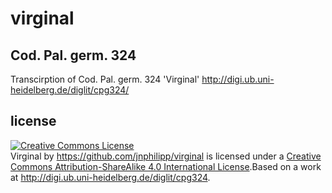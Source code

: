 virginal
========

Cod. Pal. germ. 324
-------------------

Transcirption of Cod. Pal. germ. 324 'Virginal'
http://digi.ub.uni-heidelberg.de/diglit/cpg324/



license
-------
<a rel="license" href="http://creativecommons.org/licenses/by-sa/4.0/"><img alt="Creative Commons License" style="border-width:0" src="https://i.creativecommons.org/l/by-sa/4.0/80x15.png" /></a><br /><span xmlns:dct="http://purl.org/dc/terms/" property="dct:title">Virginal</span> by <a xmlns:cc="http://creativecommons.org/ns#" href="https://github.com/jnphilipp/virginal" property="cc:attributionName" rel="cc:attributionURL">https://github.com/jnphilipp/virginal</a> is licensed under a <a rel="license" href="http://creativecommons.org/licenses/by-sa/4.0/">Creative Commons Attribution-ShareAlike 4.0 International License</a>.Based on a work at <a xmlns:dct="http://purl.org/dc/terms/" href="http://digi.ub.uni-heidelberg.de/diglit/cpg324" rel="dct:source">http://digi.ub.uni-heidelberg.de/diglit/cpg324</a>.
